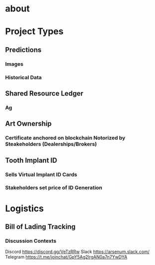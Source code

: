 # about

# Project Types
## Predictions
### Images
### Historical Data

## Shared Resource Ledger
### Ag

## Art Ownership
### Certificate anchored on blockchain Notorized by Steakeholders (Dealerships/Brokers)

## Tooth Implant ID
### Sells Virtual Implant ID Cards
### Stakeholders set price of ID Generation

# Logistics
## Bill of Lading Tracking

### Discussion Contexts
Discord https://discord.gg/VeTzRRw
Slack https://arsenum.slack.com/
Telegram https://t.me/joinchat/GpY5Ag2lrgAN0a7n7YwDYA

